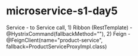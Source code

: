 # microservice-s1-day5
Service - to Service call, 1) Ribbon (RestTemplate) - @HystrixCommand(fallbackMethod=""), 2) Feign - @FeignClient(name="product-service", fallback=ProductServiceProxyImpl.class)
